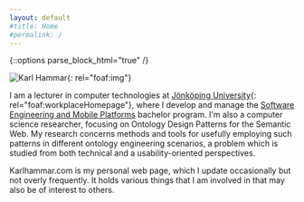 ```yaml
---
layout: default
#title: Home
#permalink: /
---
```


{::options parse_block_html="true" /}

<div about="http://karlhammar.com/#karl" id="karl">

![Karl Hammar](http://karlhammar.com/images/karl.jpg){: rel="foaf:img"}

I am a lecturer in computer technologies at [Jönköping University](http://ju.se/){: rel="foaf:workplaceHomepage"}, where I develop and manage the [Software Engineering and Mobile Platforms](http://ju.se/jth/utbildning/ingenjorsprogram/mjukvaruutveckling-och-mobila-plattformar.html) bachelor program. I'm also a computer science researcher, focusing on Ontology Design Patterns for the Semantic Web. My research concerns methods and tools for usefully employing such patterns in different ontology engineering scenarios, a problem which is studied from both technical and a usability-oriented perspectives.

Karlhammar.com is my personal web page, which I update occasionally but not overly frequently. It holds various things that I am involved in that may also be of interest to others.

</div>
